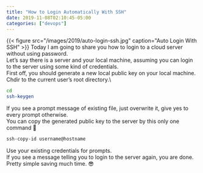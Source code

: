 ```yaml
---
title: "How to Login Automatically With SSH"
date: 2019-11-08T02:10:45-05:00
categories: ["devops"]
---
```

{{< figure src="/images/2019/auto-login-ssh.jpg" caption="Auto Login With SSH" >}}
Today I am going to share you how to login to a cloud server without using password.\
Let’s say there is a server and your local machine, assuming you can login to the server using some kind of credentials.\
First off, you should generate a new local public key on your local machine.\
Chdir to the current user’s root directory.\
```bash
cd
ssh-keygen
```
If you see a prompt message of existing file, just overwrite it, give yes to every prompt otherwise.\
You can copy the generated public key to the server by this only one command 🙂
```bash
ssh-copy-id username@hostname
```
Use your existing credentials for prompts.\
If you see a message telling you to login to the server again, you are done. Pretty simple saving much time. 😎
